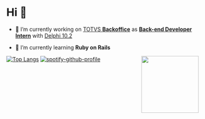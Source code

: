# Hi 🤙

- 🔧 I’m currently working on [TOTVS **Backoffice**][link_totvs] as [**Back-end Developer Intern**][linkedin] with [Delphi 10.2][pascal_repo]

- 📔 I’m currently learning **Ruby on Rails**

<img align="right" height="150" src="https://i.ibb.co/PhDHQB5/Rodriguez-Typing-At-Desk.gif"/>

[![Top Langs](https://github-readme-stats.vercel.app/api/top-langs/?username=henrique-souza&theme=ayu-mirage&layout=compact&langs_count=8&hide=HTML,Batchfile)](https://github.com/henrique-souza?tab=repositories) [![spotify-github-profile][spotify]](https://github.com/kittinan/spotify-github-profile)

[pascal_repo]: https://github.com/henrique-souza?tab=repositories&q=&type=&language=pascal&sort=
[linkedin]: https://www.linkedin.com/in/riquehen
[link_totvs]: https://www.totvs.com/hospitalidade/produtos/?nowprocket=1
[spotify]: https://spotify-github-profile.vercel.app/api/view?uid=22aaqwnwsca3lv62n6lido44i&cover_image=true&theme=natemoo-re&show_offline=true&bar_color=000000&bar_color_cover=true
